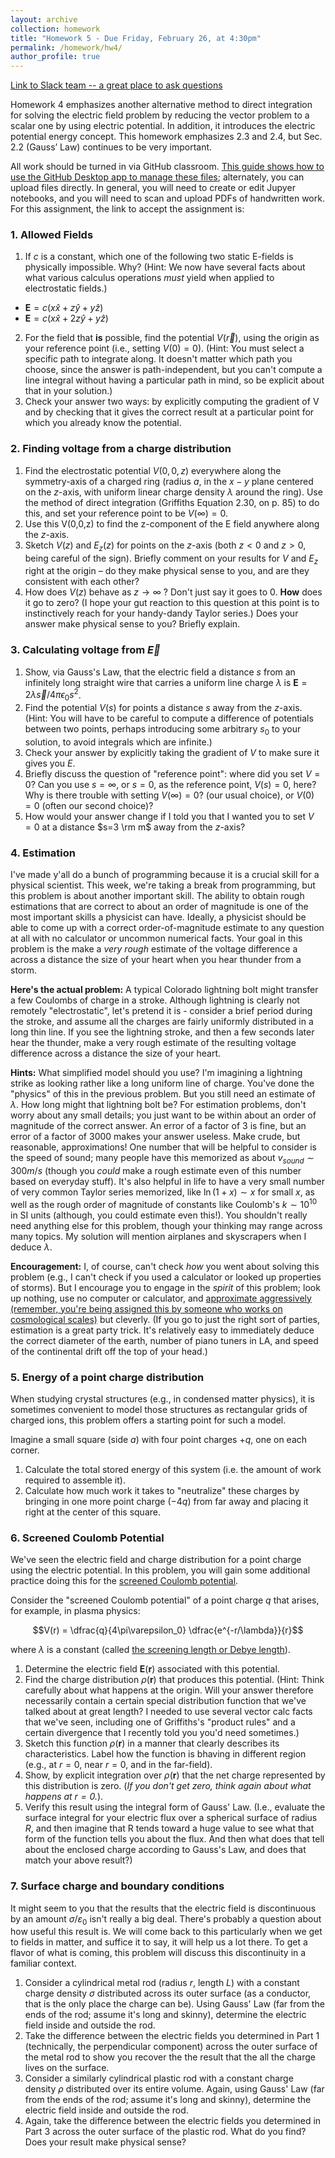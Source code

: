 ```yaml
---
layout: archive
collection: homework
title: "Homework 5 - Due Friday, February 26, at 4:30pm"
permalink: /homework/hw4/
author_profile: true
---
```

[Link to Slack team -- a great place to ask questions](https://physicsatregis.slack.com)

Homework 4 emphasizes another alternative method to direct integration for solving the electric field problem by reducing the vector problem to a scalar one by using electric potential. In addition, it introduces the electric potential energy concept. This homework emphasizes 2.3 and 2.4, but Sec. 2.2 (Gauss’ Law) continues to be very important.

All work should be turned in via GitHub classroom. [This guide shows how to use the GitHub Desktop app to manage these files](https://emtilt.github.io/guides/githubclass/); alternately, you can upload files directly. In general, you will need to create or edit Jupyer notebooks, and you will need to scan and upload PDFs of handwritten work. For this assignment, the link to accept the assignment is: []()


### 1. Allowed Fields
1. If $c$ is a constant, which one of the following two static E-fields is physically impossible. Why? (Hint: We now have several facts about what various calculus operations *must* yield when applied to electrostatic fields.)
  -  $\mathbf{E}=c\left(x\hat{x}+z\hat{y}+y\hat{z} \right)$
  -  $\mathbf{E}=c\left(x\hat{x}+2z\hat{y}+y\hat{z} \right)$
2. For the field that **is** possible, find the potential $V(\vec{r})$, using the origin as your reference point (i.e., setting $V(0)=0$). (Hint: You must select a specific path to integrate along. It doesn't matter which path you choose, since the answer is path-independent, but you can't compute a line integral without having a particular path in mind, so be explicit about that in your solution.)
3. Check your answer two ways: by explicitly computing the gradient of V and by checking that it gives the correct result at a particular point for which you already know the potential. 


### 2. Finding voltage from a charge distribution
1. Find the electrostatic potential $V(0,0,z)$ everywhere along the symmetry-axis of a charged ring (radius $a$, in the $x-y$ plane centered on the $z$-axis, with uniform linear charge density $\lambda$ around the ring).  Use the method of direct integration (Griffiths Equation 2.30, on p. 85) to do this, and set your reference point to be $V(\infty)=0$.   
2. Use this V(0,0,z) to find the z-component of the E field anywhere along the $z$-axis. <!--We have already derived this result directly from Coulomb's law, so you should be able to confirm your answer.-->
3. Sketch $V(z)$ and $E_z(z)$ for points on the $z$-axis (both $z<0$ and $z>0$, being careful of the sign). Briefly comment on your results for $V$ and $E_z$ right at the origin – do they make physical sense to you, and are they consistent with each other?   
4. How does $V(z)$ behave as $z\rightarrow\infty$ ? Don't just say it goes to 0. **How** does it go to zero? (I hope your gut reaction to this question at this point is to instinctively reach for your handy-dandy Taylor series.) Does your answer make physical sense to you? Briefly explain. 

### 3. Calculating voltage from $\vec{E}$
1. Show, via Gauss's Law, that the electric field a distance $s$ from an infinitely long straight wire that carries a uniform line charge $\lambda$ is $\mathbf{E}=2\lambda\vec{s}/4\pi\epsilon_0s^2$.
2. Find the potential $V(s)$ for points a distance $s$ away from the $z$-axis. (Hint: You will have to be careful to compute a difference of potentials between two points, perhaps introducing some arbitrary $s_0$ to your solution, to avoid integrals which are infinite.)
3. Check your answer by explicitly taking the gradient of $V$ to make sure it gives you $E$. 
4. Briefly discuss the question of "reference point": where did you set $V=0$? Can you use $s=\infty$, or $s=0$, as the reference point, $V(s)=0$, here? Why is there trouble with setting $V(\infty)=0$? (our usual choice), or $V(0)=0$ (often our second choice)?
5. How would your answer change if I told you that I wanted you to set $V=0$ at a distance $s=3 \rm m$ away from the $z$-axis?  


### 4. Estimation
I've made y'all do a bunch of programming because it is a crucial skill for a physical scientist. This week, we're taking a break from programming, but this problem is about another important skill. The ability to obtain rough estimations that are correct to about an order of magnitude is one of the most important skills a physicist can have. Ideally, a physicist should be able to come up with a correct order-of-magnitude estimate to any question at all with no calculator or uncommon numerical facts. Your goal in this problem is the make a *very rough* estimate of the voltage difference a across a distance the size of your heart when you hear thunder from a storm.

**Here's the actual problem:** A typical Colorado lightning bolt might transfer a few Coulombs of charge in a stroke. Although lightning is clearly not remotely "electrostatic", let's pretend it is - consider a brief period during the stroke, and assume all the charges are fairly uniformly distributed in a long thin line. If you see the lightning stroke, and then a few seconds later hear the thunder, make a very rough estimate of the resulting voltage difference across a distance the size of your heart. 

**Hints:** What simplified model should you use? I'm imagining a lightning strike as looking rather like a long uniform line of charge. You've done the "physics" of this in the previous problem.  But you still need an estimate of $\lambda$. How long might that lightning bolt be? For estimation problems, don't worry about any small details; you just want to be within about an order of magnitude of the correct answer. An error of a factor of 3 is fine, but an error of a factor of 3000 makes your answer useless. Make crude, but reasonable, approximations! One number that will be helpful to consider is the speed of sound; many people have this memorized as about $v_{sound}\sim 300 m/s$ (though you *could* make a rough estimate even of this number based on everyday stuff). It's also helpful in life to have a very small number of very common Taylor series memorized, like $\ln (1+x)\sim x$ for small $x$, as well as the rough order of magnitude of constants like Coulomb's $k\sim10^{10}$ in SI units (although, you could estimate even this!). You shouldn't really need anything else for this problem, though your thinking may range across many topics. My solution will mention airplanes and skyscrapers when I deduce $\lambda$.

**Encouragement:** I, of course, can't check *how* you went about solving this problem (e.g., I can't check if you used a calculator or looked up properties of storms). But I encourage you to engage in the *spirit* of this problem; look up nothing, use no computer or calculator, and [approximate aggressively (remember, you're being assigned this by someone who works on cosmological scales)](https://www.xkcd.com/2205/) but cleverly. (If you go to just the right sort of parties, estimation is a great party trick. It's relatively easy to immediately deduce the correct diameter of the earth, number of piano tuners in LA, and speed of the continental drift off the top of your head.)


### 5. Energy of a point charge distribution

When studying crystal structures (e.g., in condensed matter physics), it is sometimes convenient to model those structures as rectangular grids of charged ions, this problem offers a starting point for such a model.

Imagine a small square (side $a$) with four point charges $+q$, one on each corner.

1. Calculate the total stored energy of this system (i.e. the amount of work required to assemble it).
2. Calculate how much work it takes to "neutralize" these charges by bringing in one more point charge ($-4q$) from far away and placing it right at the center of this square.


### 6. Screened Coulomb Potential

We've seen the electric field and charge distribution for a point charge using the electric potential.  In this problem, you will gain some additional practice doing this for the [screened Coulomb potential](https://en.wikipedia.org/wiki/Electric-field_screening).

Consider the "screened Coulomb potential" of a point charge $q$ that arises, for example, in plasma physics:

$$V(r) = \dfrac{q}{4\pi\varepsilon_0} \dfrac{e^{-r/\lambda}}{r}$$

where $\lambda$ is a constant (called [the screening length or Debye length](https://en.wikipedia.org/wiki/Debye_length)).

1. Determine the electric field $\mathbf{E}(\mathbf{r})$ associated with this potential.
2. Find the charge distribution $\rho(\mathbf{r})$ that produces this potential. (Hint: Think carefully about what happens at the origin. Will your answer therefore necessarily contain a certain special distribution function that we've talked about at great length? I needed to use several vector calc facts that we've seen, including one of Griffiths's "product rules" and a certain divergence that I recently told you you'd need sometimes.)
3. Sketch this function $\rho(\mathbf{r})$ in a manner that clearly describes its characteristics. Label how the function is bhaving in different region (e.g., at $r=0$, near $r=0$, and in the far-field).
4. Show, by explicit integration over $\rho(\mathbf{r})$ that the net charge represented by this distribution is zero. (*If you don't get zero, think again about what happens at $r = 0$.*).
5. Verify this result using the integral form of Gauss' Law. (I.e., evaluate the surface integral for your electric flux over a spherical surface of radius $R$, and then imagine that R tends toward a huge value to see what that form of the function tells you about the flux. And then what does that tell about the enclosed charge according to Gauss's Law, and does that match your above result?)

### 7. Surface charge and boundary conditions

It might seem to you that the results that the electric field is discontinuous by an amount $\sigma/\varepsilon_0$ isn't really a big deal. There's probably a question about how useful this result is. We will come back to this particularly when we get to fields in matter, and suffice it to say, it will help us a lot there. To get a flavor of what is coming, this problem will discuss this discontinuity in a familiar context.

1. Consider a cylindrical metal rod (radius $r$, length $L$) with a constant charge density $\sigma$ distributed across its outer surface (as a conductor, that is the only place the charge can be). Using Gauss' Law (far from the ends of the rod; assume it's long and skinny), determine the electric field inside and outside the rod.
2. Take the difference between the electric fields you determined in Part 1 (technically, the perpendicular component) across the outer surface of the metal rod to show you recover the the result that the all the charge lives on the surface.
3. Consider a similarly cylindrical plastic rod with a constant charge density $\rho$ distributed over its entire volume. Again, using Gauss' Law (far from the ends of the rod; assume it's long and skinny), determine the electric field inside and outside the rod.
4. Again, take the difference between the electric fields you determined in Part 3 across the outer surface of the plastic rod. What do you find? Does your result make physical sense?
